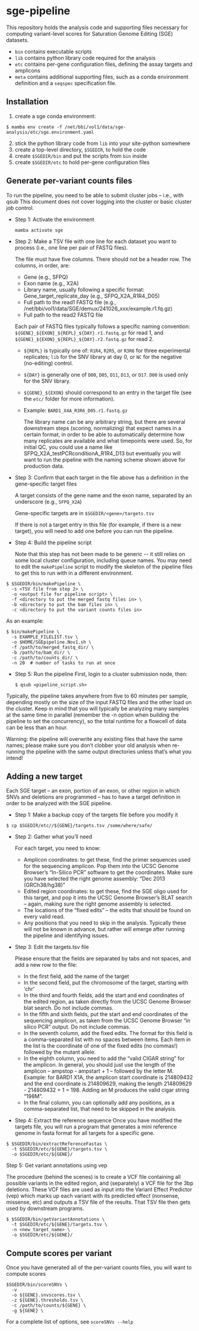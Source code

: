 # sge-pipeline

This repository holds the analysis code and supporting files necessary for computing variant-level scores for Saturation Genome Editing (SGE) datasets.

* `bin` contains executable scripts 
* `lib` contains python library code required for the analysis
* `etc` contains per-gene configuration files, defining the assay targets and amplicons
* `meta` contains additional supporting files, such as a conda environment definition and a `seqspec` specification file. 

## Installation
1. create a sge conda environment:
```
$ mamba env create -f /net/bbi/vol1/data/sge-analysis/etc/sge.environment.yaml
```

2. stick the python library code from `lib` into your site-python somewhere
3. create a top-level directory, `$SGEDIR`, to hold the code
4. create `$SGEDIR/bin` and put the scripts from `bin` inside
5. create `$SGEDIR/etc` to hold per-gene configuration files


## Generate per-variant counts files
To run the pipeline, you need to be able to submit cluster jobs – i.e., with qsub  This document does not cover logging into the cluster or basic cluster job control. 

* Step 1: Activate the environment

  ```mamba activate sge```

* Step 2: Make a TSV file with one line for each dataset you want to process (i.e., one line per pair of FASTQ files).

  The file must have five columns. There should not be a header row.  The columns, in order, are:
  * Gene (e.g., SFPQ)
  * Exon name  (e.g., X2A)
  * Library name, usually following a specific format: Gene_target_replicate_day (e.g., SFPQ_X2A_R1R4_D05)
  * Full path to the read1 FASTQ file (e.g., /net/bbi/vol1/data/SGE/demux/241026_xxx/example.r1.fq.gz)
  * Full path to the read2 FASTQ file

  Each pair of FASTQ files typically follows a specific naming convention: `${GENE}_${EXON}_${REPL}_${DAY}.r1.fastq.gz` for read 1, and `${GENE}_${EXON}_${REPL}_${DAY}.r2.fastq.gz` for read 2.  
  * `${REPL}` is typically  one of: `R1R4`, `R2R5`, or `R3R6` for three experimental replicates; `lib` for the SNV library at day 0, or `NC` for the negative (no-editing) control.  
  * `${DAY}` is generally one of `D00`, `D05`, `D11`, `D13`, or `D17`.  `D00` is used only for the SNV library. 
  * `${GENE}_${EXON}` should correspond to an entry in the target file (see the `etc/` folder for more information).

  * Example: `BARD1_X4A_R3R6_D05.r1.fastq.gz` 

    The library name can be any arbitrary string, but there are several downstream steps (scoring, normalizing) that expect names in a certain format, in order to be able to automatically determine how many replicates are available and what timepoints were used.  So, for initial QC, you could use a name like SFPQ_X2A_testPCRconditionA_R1R4_D13 but eventually you will want to run the pipeline with the naming scheme shown above for production data.

* Step 3: Confirm that each target in the file above has a definition in the gene-specific target files

  A target consists of the gene name and the exon name, separated by an underscore (e.g., `SFPQ_X2A`)

  Gene-specific targets are in `$SGEDIR/<gene>/targets.tsv`

  If there is not a target entry in this file (for example, if there is a new target), you will need to add one before you can run the pipeline.
	
* Step 4: Build the pipeline script

  Note that this step has not been made to be generic -- it still relies on some local cluster configuration, including queue names.  You may need to edit the `makePipeline` script to modify the skeleton of the pipeline files to get this to run with in a different environment.

```
$ $SGEDIR/bin/makePipeline \
  -s <TSV file from step 2> \
  -o <output file for pipeline script> \
  -f <directory to put the merged fastq files in> \
  -b <directory to put the bam files in> \
  -c <directory to put the variant counts files in>
```

As an example:
```
$ bin/makePipeline \
  -s EXAMPLE_FILELIST.tsv \
  -o $HOME/SGEpipeline.Nov1.sh \
  -f /path/to/merged_fastq_dir/ \
  -b /path/to/bam_dir/ \
  -c /path/to/counts_dir/ \  
  -n 20  # number of tasks to run at once 
```

* Step 5: Run the pipeline
  First, login to a cluster submission node, then:
	```
	$ qsub <pipeline_script.sh>
	```

Typically, the pipeline takes anywhere from five to 60 minutes per sample, depending mostly on the size of the input FASTQ files and the other load on the cluster.  Keep in mind that you will typically be analyzing many samples at the same time in parallel (remember the -n option when building the pipeline to set the concurrency), so the total runtime for a flowcell of data can be less than an hour.

Warning: the pipeline will overwrite any existing files that have the same names; please make sure you don’t clobber your old analysis when re-running the pipeline with the same output directories unless that’s what you intend!  


## Adding a new target
Each SGE target – an exon, portion of an exon, or other region in which SNVs and deletions are programmed – has to have a target definition in order to be analyzed with the SGE pipeline.

* Step 1: Make a backup copy of the targets file before you modify it
```
$ cp $SGEDIR/etc//${GENE}/targets.tsv /some/where/safe/
```

* Step 2: Gather what you’ll need

  For each target, you need to know:
  * Amplicon coordinates: to get these, find the primer sequences used for the sequencing amplicon.  Pop them into the UCSC Genome Browser’s “In-Silico PCR” software to get the coordinates.  Make sure you have selected the right genome assembly: “Dec 2013 (GRCh38/hg38)”
  * Edited region coordinates: to get these, find the SGE oligo used for this target, and pop it into the UCSC Genome Browser’s BLAT search – again, making sure the right genome assembly is selected.  
  * The locations of the “fixed edits” – the edits that should be found on every valid read.
  * Any positions that you need to skip in the analysis.  Typically these will not be known in advance, but rather will emerge after running the pipeline and identifying issues.

* Step 3: Edit the targets.tsv file

  Please ensure that the fields are separated by tabs and not spaces, and add a new row to the file:
  * In the first field, add the name of the target
  * In the second field, put the chromosome of the target, starting with ‘chr’
  * In the third and fourth fields, add the start and end coordinates of the edited region, as taken directly from the UCSC Genome Browser blat search.  Do not include commas.
  * In the fifth and sixth fields, put the start and end coordinates of the sequencing amplicon, as taken from the UCSC Genome Browser “in silico PCR” output. Do not include commas.
  * In the seventh column, add the fixed edits.  The format for this field is a comma-separated list with no spaces between items. Each item in the list is the coordinate of one of the fixed edits (no commas!) followed by the mutant allele.  
  * In the eighth column, you need to add the “valid CIGAR string” for the amplicon.  In general, you should just use the length of the amplicon – ampstop - ampstart + 1 – followed by the letter M.  Example: for BARD1 X1A, the amplicon start coordinate is 214809432 and the end coordinate is 214809629, making the length 214809629 - 214809432 + 1 = 198. Adding an M produces the valid cigar string “198M”.
  * In the final column, you can optionally add any positions, as a comma-separated list, that need to be skipped in the analysis. 

* Step 4: Extract the reference sequence
Once you have modified the targets file, you will run a program that generates a mini reference genome in fasta format for all targets for a specific gene.
```
$ $SGEDIR/bin/extractReferenceFastas \
  -t $SGEDIR/etc/${GENE}/targets.tsv \
  -o $SGEDIR/etc/${GENE}/
```

Step 5: Get variant annotations using vep

  The procedure (behind the scenes) is to create a VCF file containing all possible variants in the edited region, and (separately) a VCF file for the 3bp deletions.  These VCF files are used as input into the Variant Effect Predictor (vep) which marks up each variant with its predicted effect (nonsense, missense, etc) and outputs a TSV file of the results.  That TSV file then gets used by downstream programs.

```
$ $SGEDIR/bin/getVariantAnnotations \
  -t $SGEDIR/etc/${GENE}/targets.tsv \
  -n <new_target_name> \
  -o $SGEDIR/etc/${GENE}/
```


## Compute scores per variant

Once you have generated all of the per-variant counts files, you will want to compute scores

```
$SGEDIR/bin/scoreSNVs \
  -v
  -o ${GENE}.snvscores.tsv \
  -z ${GENE}.thresholds.tsv \
  -c /path/to/counts/${GENE} \
  -g ${GENE} \
```

For a complete list of options, see `scoreSNVs --help`




